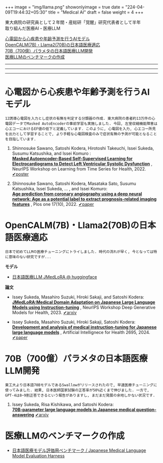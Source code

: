 +++
image = "img/llama.png"
showonlyimage = true
date = "224-04-09T19:44:32+05:30"
title = "Medical AI"
draft = false
weight = 4
+++

東大病院の研究員として２年間・産総研「覚醒」研究代表者として半年  
取り組んだ医療AI・医療LLM
<!--more-->

[心電図から心疾患や年齢予測を行うAIモデル](#anchor1)  
[OpenCALM(7B)・Llama2(70B)の日本語医療適応](#anchor2)  
[70B（700億）パラメタの日本語医療LLM開発](#anchor3)    
[医療LLMのベンチマークの作成](#anchor4)  


---
---
---


<a id="anchor1"></a>
# 心電図から心疾患や年齢予測を行うAIモデル

```
12誘導心電図を入力とし症状の有無を判定する分類器の作成. 東大病院の患者約13万件の心電図データでMasked AutoEncoderの事前学習も実施しました. 今回, 左室収縮機能障害は心エコーにおけるEF値の低下と定義しています. このように, 心電図を入力, 心エコー所見を出力として学習することで, より手軽な心電図検査のみで症状有無の予測が可能となることを目指しています.
```

1. Shinnosuke Sawano, Satoshi Kodera, Hirotoshi Takeuchi, Issei Sukeda, Susumu Katsushika, and Issei Komuro :  
<u>**Masked Autoencoder-Based Self-Supervised Learning for Electrocardiograms to Detect Left Ventricular Systolic Dysfunction**</u>
    , NeurIPS Workshop on Learning from Time Series for Health, 2022. [✔︎poster](https://neurips.cc/media/PosterPDFs/NeurIPS%202022/60064.png?t=1669681561.7912426)

1. Shinnosuke Sawano, Satoshi Kodera, Masataka Sato, Susumu Katsushika, Issei Sukeda, ... , and Issei Komuro:  
<u>**Age prediction from coronary angiography using a deep neural network: Age as a potential label to extract prognosis-related imaging features**</u>
    , Plos one 17(10), 2022. [✔︎paper](https://journals.plos.org/plosone/article?id=10.1371/journal.pone.0276928)



<a id="anchor2"></a>
# OpenCALM(7B)・Llama2(70B)の日本語医療適応

```
日本で初めてLLMの医療チューニングにトライしました. 時代の流れが早く, 今となっては特に意味のない研究ですが...
```

**モデル**
* [日本語医療LLM JMedLoRA @ huggingface](https://huggingface.co/AIgroup-CVM-utokyohospital/llama2-jmedlora-3000)

**論文**
* Issey Sukeda, Masahiro Suzuki, Hiroki Sakaji, and Satoshi Kodera:  
<u>**JMedLoRA:Medical Domain Adaptation on Japanese Large Language Models using Instruction-tuning**</u>
    , NeurIPS Workshop Deep Generative Models for Health, 2023.
    [✔︎arxiv](https://arxiv.org/abs/2310.10083) 

* Issey Sukeda, Masahiro Suzuki, Hiroki Sakaji, Satoshi Kodera:
<u>**Development and analysis of medical instruction-tuning for Japanese large language models**</u>
, Artificial Intellignece for Health 2695, 2024. [✔︎paper](https://accscience.com/journal/AIH/articles/online_first/1381)


<a id="anchor3"></a>
# 70B（700億）パラメタの日本語医療LLM開発

```
東工大より日本語70BモデルであるSwallowがリリースされたので, 早速医療チューニングに使ってみました. 結果, 日本医師国家試験の正答率が50%近くまで伸びました. 一方で, GPT-4は8~9割正答できるという報告がありますし, まだまだ発展の余地しかない状況です.
```

1. Issey Sukeda, Risa Kishikawa, and Satoshi Kodera:  
<u>**70B-parameter large language models in Japanese medical question-answering**</u>
[✔︎arxiv]()

<a id="anchor4"></a>
# 医療LLMのベンチマークの作成

* [日本語医療モデル評価用ベンチマーク / Japanese Medical Language Model Evaluation Harness](https://github.com/stardust-coder/japanese-lm-med-harness)


